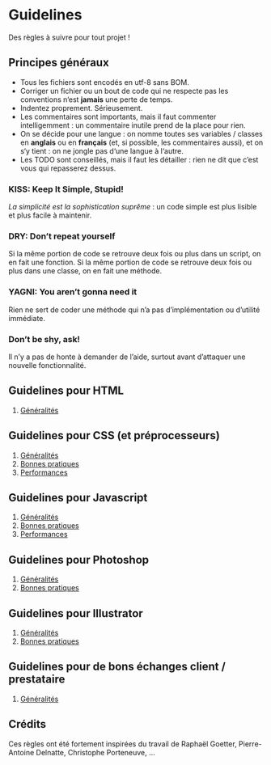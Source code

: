 # Guidelines
Des règles à suivre pour tout projet !

## Principes généraux
* Tous les fichiers sont encodés en utf-8 sans BOM.
* Corriger un fichier ou un bout de code qui ne respecte pas les conventions n‘est **jamais** une perte de temps.
* Indentez proprement. Sérieusement.
* Les commentaires sont importants, mais il faut commenter intelligemment : un commentaire inutile prend de la place pour rien.
* On se décide pour une langue : on nomme toutes ses variables / classes en **anglais** ou en **français** (et, si possible, les commentaires aussi), et on s‘y tient : on ne jongle pas d‘une langue à l‘autre.
* Les TODO sont conseillés, mais il faut les détailler : rien ne dit que c’est vous qui repasserez dessus.

### KISS: Keep It Simple, Stupid!
*La simplicité est la sophistication suprême* : un code simple est plus lisible et plus facile à maintenir.

### DRY: Don’t repeat yourself
Si la même portion de code se retrouve deux fois ou plus dans un script, on en fait une fonction. Si la même portion de code se retrouve deux fois ou plus dans une classe, on en fait une méthode.

### YAGNI: You aren’t gonna need it
Rien ne sert de coder une méthode qui n’a pas d’implémentation ou d’utilité immédiate.

### Don’t be shy, ask!
Il n’y a pas de honte à demander de l’aide, surtout avant d’attaquer une nouvelle fonctionnalité.

## Guidelines pour HTML

1. [Généralités](html/generalites.md)

## Guidelines pour CSS (et préprocesseurs)

1. [Généralités](css/generalites.md)
2. [Bonnes pratiques](css/bonnes-pratiques.md)
3. [Performances](css/performances.md)

## Guidelines pour Javascript

1. [Généralités](javascript/generalites.md)
2. [Bonnes pratiques](javascript/bonnes-pratiques.md)
3. [Performances](javascript/performances.md)

## Guidelines pour Photoshop

1. [Généralités](photoshop/generalites.md)
2. [Bonnes pratiques](photoshop/bonnes-pratiques.md)

## Guidelines pour Illustrator

1. [Généralités](illustrator/generalites.md)
2. [Bonnes pratiques](illustrator/bonnes-pratiques.md)

## Guidelines pour de bons échanges client / prestataire

1. [Généralités](clients/generalites.md)

## Crédits
Ces règles ont été fortement inspirées du travail de Raphaël Goetter, Pierre-Antoine Delnatte, Christophe Porteneuve, …
